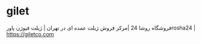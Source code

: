 # gilet
فروشگاه روشا 24  |مرکز فروش ژیلت عمده ای در تهران | ژیلت فیوژن پاورrosha24 |  https://giletco.com
